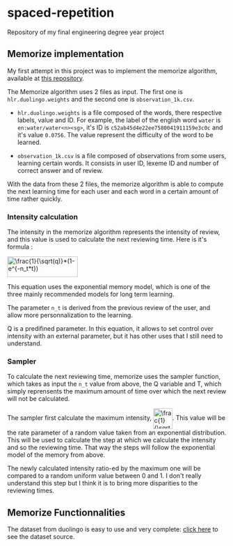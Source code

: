 # spaced-repetition
Repository of my final engineering degree year project

## Memorize implementation

My first attempt in this project was to implement the memorize algorithm, available at [this repository](https://github.com/Networks-Learning/memorize).

The Memorize algorithm uses 2 files as input. The first one is `hlr.duolingo.weights` and the second one is `observation_1k.csv`. 

- `hlr.duolingo.weights` is a file composed of the words, there respective labels, value and ID. For example, the label of the english word `water` is `en:water/water<n><sg>`, it's ID is `c52ab45d4e22ee7580041911159e3c0c` and it's value `0.0756`. The value represent the difficulty of the word to be learned.

- `observation_1k.csv` is a file composed of observations from some users, learning certain words. It consists in user ID, lexeme ID and number of correct answer and of review.

With the data from these 2 files, the memorize algorithm is able to compute the next learning time for each user and each word in a certain amount of time rather quickly.

### Intensity calculation

The intensity in the memorize algorithm represents the intensity of review, and this value is used to calculate the next reviewing time. Here is it's formula :

<img src="http://www.sciweavers.org/tex2img.php?eq=%5Cfrac%7B1%7D%7B%5Csqrt%28q%29%7D%2A%281-e%5E%7B-n_t%2At%7D%29&bc=White&fc=Black&im=jpg&fs=12&ff=arev&edit=0" align="center" border="0" alt="\frac{1}{\sqrt(q)}*(1-e^{-n_t*t})" width="162" height="47" />

This equation uses the exponential memory model, which is one of the three mainly recommended models for long term learning.

The parameter `n_t` is derived from the previous review of the user, and allow more personnalization to the learning.

Q is a predifined parameter. In this equation, it allows to set control over intensity with an external parameter, but it has other uses that I still need to understand.

### Sampler

To calculate the next reviewing time, memorize uses the sampler function, which takes as input the `n_t` value from above, the Q variable and T, which simply reprensents the maximum amount of time over which the next review will not be calculated.

The sampler first calculate the maximum intensity, <img src="http://www.sciweavers.org/tex2img.php?eq=%5Cfrac%7B1%7D%7B%5Csqrt%28q%29%7D&bc=White&fc=Black&im=jpg&fs=12&ff=arev&edit=0" align="center" border="0" alt="\frac{1}{\sqrt(q)}" width="44" height="47" />. This value will be the rate parameter of a random value taken from an exponential distribution. This will be used to calculate the step at which we calculate the intensity and so the reviewing time. That way the steps will follow the exponential model of the memory from above.

The newly calculated intensity ratio-ed by the maximum one will be compared to a random uniform value between 0 and 1. I don't really understand this step but I think it is to bring more disparities to the reviewing times.

## Memorize Functionnalities

The dataset from duolingo is easy to use and very complete: [click here](https://dataverse.harvard.edu/dataset.xhtml?persistentId=doi:10.7910/DVN/N8XJME) to see the dataset source.